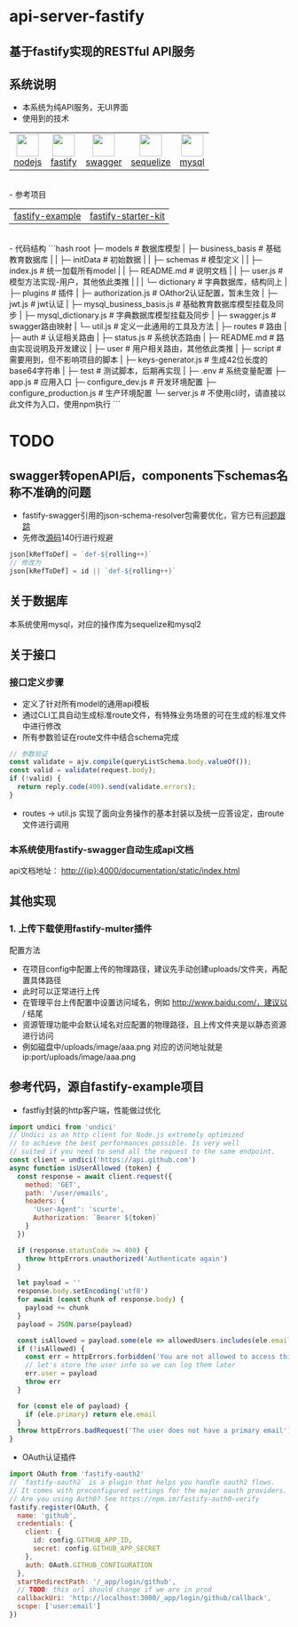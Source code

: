 # api-server-fastify
## 基于fastify实现的RESTful API服务

## 系统说明
- 本系统为纯API服务，无UI界面
- 使用到的技术

||||||
| :---: | :---: | :---: | :---: | :---: |
|<a href="https://nodejs.org/zh-cn/" target="_blank"><img src="https://nodejs.org/static/images/logo.svg" height="40" /><br />nodejs</a>|<a href="https://www.fastify.io/" target="_blank"><img src="https://www.fastify.io/images/fastify-logo-inverted.2180cc6b1919d47a.png" height="40" /><br />fastify</a>|<a href="https://swagger.io/" target="_blank"><img src="https://static1.smartbear.co/swagger/media/assets/images/swagger_logo.svg" height="40" /><br />swagger</a>|<a href="https://sequelize.org/" target="_blank"><img src="https://sequelize.org/master/image/brand_logo.png" height="40" /><br />sequelize</a>|<a href="https://www.mysql.com/" target="_blank"><img src="https://labs.mysql.com/common/logos/mysql-logo.svg?v2" height="40" /><br />mysql</a>|
<br />
- 参考项目

|||
|-|-|
|[fastify-example](https://github.com/delvedor/fastify-example#readme)|[fastify-starter-kit](https://github.com/SecSamDev/fastify-starter-kit)|
<br />
- 代码结构
```hash
root
  ├─ models       # 数据库模型
  |     ├─ business_basis           # 基础教育数据库
  |     |    ├─ initData            # 初始数据
  |     |    ├─ schemas             # 模型定义
  |     |    ├─ index.js            # 统一加载所有model
  |     |    ├─ README.md           # 说明文档
  |     |    ├─ user.js             # 模型方法实现-用户，其他依此类推
  |     |
  |     └─ dictionary               # 字典数据库，结构同上
  |
  ├─ plugins       # 插件
  |     ├─ authorization.js         # OAthor2认证配置，暂未生效
  |     ├─ jwt.js                   # jwt认证
  |     ├─ mysql_business_basis.js  # 基础教育数据库模型挂载及同步
  |     ├─ mysql_dictionary.js      # 字典数据库模型挂载及同步
  |     ├─ swagger.js               # swagger路由映射
  |     └─ util.js                  # 定义一此通用的工具及方法
  |
  ├─ routes        # 路由
  |     ├─ auth                     # 认证相关路由
  |     ├─ status.js                # 系统状态路由
  |     ├─ README.md                # 路由实现说明及开发建议
  |     ├─ user                     # 用户相关路由，其他依此类推
  |
  ├─ script        # 需要用到，但不影响项目的脚本
  |     ├─ keys-generator.js        # 生成42位长度的base64字符串
  |
  ├─ test          # 测试脚本，后期再实现
  |
  ├─ .env          # 系统变量配置
  ├─ app.js        # 应用入口
  ├─ configure_dev.js           # 开发环境配置
  ├─ configure_production.js    # 生产环境配置
  └─ server.js                  # 不使用cli时，请直接以此文件为入口，使用npm执行
```

# TODO
## swagger转openAPI后，components下schemas名称不准确的问题
- fastify-swagger引用的json-schema-resolver包需要优化，官方已有[问题跟踪](https://github.com/Eomm/json-schema-resolver/pull/4)
- 先修改[源码](node_modules/json-schema-resolver/ref-resolver.js)140行进行规避
```js
json[kRefToDef] = `def-${rolling++}`
// 修改为
json[kRefToDef] = id || `def-${rolling++}`
```

## 关于数据库
本系统使用mysql，对应的操作库为sequelize和mysql2

## 关于接口
### 接口定义步骤
- 定义了针对所有model的通用api模板
- 通过CLI工具自动生成标准route文件，有特殊业务场景的可在生成的标准文件中进行修改
- 所有参数验证在route文件中结合schema完成
```js
// 参数验证
const validate = ajv.compile(queryListSchema.body.valueOf());
const valid = validate(request.body);
if (!valid) {
  return reply.code(400).send(validate.errors);
}
```
- routes -> util.js 实现了面向业务操作的基本封装以及统一应答设定，由route文件进行调用
### 本系统使用fastify-swagger自动生成api文档
api文档地址：
[http://{ip}:4000/documentation/static/index.html](http://139.186.165.200:3000/documentation/static/index.html)

## 其他实现
### 1. 上传下载使用fastify-multer插件
配置方法
- 在项目config中配置上传的物理路径，建议先手动创建uploads/文件夹，再配置具体路径
- 此时可以正常进行上传
- 在管理平台上传配置中设置访问域名，例如 http://www.baidu.com/，建议以 / 结尾
- 资源管理功能中会默认域名对应配置的物理路径，且上传文件夹是以静态资源进行访问
- 例如磁盘中/uploads/image/aaa.png 对应的访问地址就是 ip:port/uploads/image/aaa.png

## 参考代码，源自fastify-example项目
- fastfiy封装的http客户端，性能做过优化
```js
import undici from 'undici'
// Undici is an http client for Node.js extremely optimized
// to achieve the best performances possible. Is very well
// suited if you need to send all the request to the same endpoint.
const client = undici('https://api.github.com')
async function isUserAllowed (token) {
  const response = await client.request({
    method: 'GET',
    path: '/user/emails',
    headers: {
      'User-Agent': 'scurte',
      Authorization: `Bearer ${token}`
    }
  })

  if (response.statusCode >= 400) {
    throw httpErrors.unauthorized('Authenticate again')
  }

  let payload = ''
  response.body.setEncoding('utf8')
  for await (const chunk of response.body) {
    payload += chunk
  }
  payload = JSON.parse(payload)

  const isAllowed = payload.some(ele => allowedUsers.includes(ele.email))
  if (!isAllowed) {
    const err = httpErrors.forbidden('You are not allowed to access this')
    // let's store the user info so we can log them later
    err.user = payload
    throw err
  }

  for (const ele of payload) {
    if (ele.primary) return ele.email
  }
  throw httpErrors.badRequest('The user does not have a primary email')
}
```
- OAuth认证插件
```js
import OAuth from 'fastify-oauth2'
// `fastify-oauth2` is a plugin that helps you handle oauth2 flows.
// It comes with preconfigured settings for the major oauth providers.
// Are you using Auth0? See https://npm.im/fastify-auth0-verify
fastify.register(OAuth, {
  name: 'github',
  credentials: {
    client: {
      id: config.GITHUB_APP_ID,
      secret: config.GITHUB_APP_SECRET
    },
    auth: OAuth.GITHUB_CONFIGURATION
  },
  startRedirectPath: '/_app/login/github',
  // TODO: this url should change if we are in prod
  callbackUri: 'http://localhost:3000/_app/login/github/callback',
  scope: ['user:email']
})
```